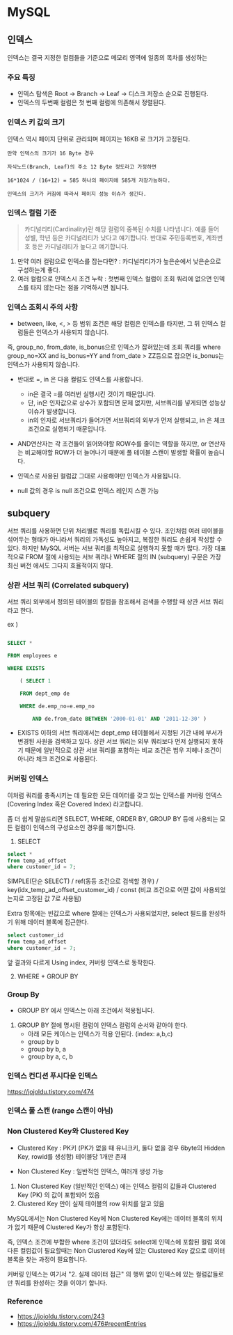 # MySQL

## 인덱스 

인덱스는 결국 지정한 컬럼들을 기준으로 메모리 영역에 일종의 목차를 생성하는 

### 주요 특징 
- 인덱스 탐색은 Root -> Branch -> Leaf -> 디스크 저장소 순으로 진행된다. 
- 인덱스의 두번째 컬럼은 첫 번째 컬럼에 의존해서 정렬된다.


### 인덱스 키 값의 크기 

인덱스 역시 페이지 단위로 관리되며 페이지는 16KB 로 크기가 고정된다.

~~~
만약 인덱스의 크기가 16 Byte 경우 

자식노드(Branch, Leaf)의 주소 12 Byte 정도라고 가정하면 

16*1024 / (16+12) = 585 하나의 페이지에 585개 저장가능하다.

인덱스의 크기가 커짐에 따라서 페이지 성능 이슈가 생긴다.

~~~

### 인덱스 컬럼 기준 

> 카디널리티(Cardinality)란 해당 컬럼의 중복된 수치를 나타냅니다.
> 예를 들어 성별, 학년 등은 카디널리티가 낮다고 얘기합니다.
> 반대로 주민등록번호, 계좌번호 등은 카디널리티가 높다고 얘기합니다.

1. 만약 여러 컬럼으로 인덱스를 잡는다면? :  카디널리티가가 높은순에서 낮은순으로 구성하는게 좋다.
2. 여러 컬럼으로 인덱스시 조건 누락 : 첫번째 인덱스 컬럼이 조회 쿼리에 없으면 인덱스를 타지 않는다는 점을 기억하시면 됩니다.


### 인덱스 조회시 주의 사항

- between, like, <, > 등 범위 조건은 해당 컬럼은 인덱스를 타지만, 그 뒤 인덱스 컬럼들은 인덱스가 사용되지 않습니다.

즉, group_no, from_date, is_bonus으로 인덱스가 잡혀있는데 조회 쿼리를 where group_no=XX and is_bonus=YY and from_date > ZZ등으로 잡으면 is_bonus는 인덱스가 사용되지 않습니다. 

- 반대로 =, in 은 다음 컬럼도 인덱스를 사용합니다.
	- in은 결국 =를 여러번 실행시킨 것이기 때문입니다.
	- 단, in은 인자값으로 상수가 포함되면 문제 없지만, 서브쿼리를 넣게되면 성능상 이슈가 발생합니다.
	- in의 인자로 서브쿼리가 들어가면 서브쿼리의 외부가 먼저 실행되고, in 은 체크조건으로 실행되기 때문입니다.

- AND연산자는 각 조건들이 읽어와야할 ROW수를 줄이는 역할을 하지만, or 연산자는 비교해야할 ROW가 더 늘어나기 때문에 풀 테이블 스캔이 발생할 확률이 높습니다.

- 인덱스로 사용된 컬럼값 그대로 사용해야만 인덱스가 사용됩니다. 

- null 값의 경우 is null 조건으로 인덱스 레인지 스캔 가능



## subquery

서브 쿼리를 사용하면 단위 처리별로 쿼리를 독립시킬 수 있다. 조인처럼 여러 테이블을 섞어두는 형태가 아니라서 쿼리의 가독성도 높아지고, 
복잡한 쿼리도 손쉽게 작성할 수 있다. 하지만 MySQL 서버는 서브 쿼리를 최적으로 실행하지 못할 때가 많다. 가장 대표적으로 FROM 절에 사용되는 서브 쿼리나 WHERE 절의 IN (subquery) 구문은 가장 최신 버전 에서도 그다지 효율적이지 않다.


### 상관 서브 쿼리 (Correlated subquery)

서브 쿼리 외부에서 정의된 테이블의 칼럼을 참조해서 검색을 수행할 때 상관 서브 쿼리라고 한다.

ex ) 

~~~sql

SELECT *

FROM employees e

WHERE EXISTS

    ( SELECT 1

    FROM dept_emp de

    WHERE de.emp_no=e.emp_no

        AND de.from_date BETWEEN '2000-01-01' AND '2011-12-30' )
~~~

- EXISTS 이하의 서브 쿼리에서는 dept_emp 테이블에서 지정된 기간 내에 부서가 변경된 사원을 검색하고 있다. 
상관 서브 쿼리는 외부 쿼리보다 먼저 실행되지 못하기 때문에 일반적으로 상관 서브 쿼리를 포함하는 비교 조건은 범우 지헤나 조건이 아니라 체크 조건으로 사용된다.


### 커버링 인덱스 

이처럼 쿼리를 충족시키는 데 필요한 모든 데이터를 갖고 있는 인덱스를 커버링 인덱스 (Covering Index 혹은 Covered Index) 라고합니다.

좀 더 쉽게 말씀드리면 SELECT, WHERE, ORDER BY, GROUP BY 등에 사용되는 모든 컬럼이 인덱스의 구성요소인 경우를 얘기합니다.


1. SELECT

~~~sql
select *
from temp_ad_offset
where customer_id = 7;
~~~

SIMPLE(단순 SELECT) / ref(동등 조건으로 검색할 경우) / key(idx_temp_ad_offset_customer_id) / const (비교 조건으로 어떤 값이 사용되었는지로 고정된 값 7로 사용됨)

Extra 항목에는 빈값으로 where 절에는 인덱스가 사용되었지만, select 필드를 완성하기 위해 데이터 블록에 접근한다.


~~~sql
select customer_id
from temp_ad_offset
where customer_id = 7;
~~~


앞 결과와 다르게 Using index, 커버링 인덱스로 동작한다.



2. WHERE + GROUP BY


### Group By

- GROUP BY 에서 인덱스는 아래 조건에서 적용됩니다.
1. GROUP BY 절에 명시된 컬럼이 인덱스 컬럼의 순서와 같아야 한다. 
	- 아래 모든 케이스는 인덱스가 적용 안된다. (index: a,b,c)
	- group by b
	- group by b, a
	- group by a, c, b



### 인덱스 컨디션 푸시다운 인덱스

https://jojoldu.tistory.com/474

### 인덱스 풀 스캔 (range 스캔이 아님)


### Non Clustered Key와 Clustered Key


- Clustered Key : PK키 (PK가 없을 때 유니크키, 둘다 없을 경우 6byte의 Hidden Key, rowid를 생성함) 테이블당 1개만 존재


- Non Clustered Key : 일반적인 인덱스, 여러개 생성 가능

1. Non Clustered Key (일반적인 인덱스) 에는 인덱스 컬럼의 값들과 Clustered Key (PK) 의 값이 포함되어 있음
2. Clustered Key 만이 실제 테이블의 row 위치를 알고 있음


MySQL에서는 Non Clustered Key에 Non Clustered Key에는 데이터 블록의 위치가 없기 때문에 Clustered Key가 항상 포함된다. 

즉, 인덱스 조건에 부합한 where 조건이 있더라도 select에 인덱스에 포함된 컬럼 외에 다른 컬럼값이 필요할때는 Non Clustered Key에 있는 Clustered Key 값으로 데이터 블록을 찾는 과정이 필요합니다.

커버링 인덱스는 여기서 "2. 실제 데이터 접근" 의 행위 없이 인덱스에 있는 컬럼값들로만 쿼리를 완성하는 것을 이야기 합니다.


### Reference

- https://jojoldu.tistory.com/243
- https://jojoldu.tistory.com/476#recentEntries
